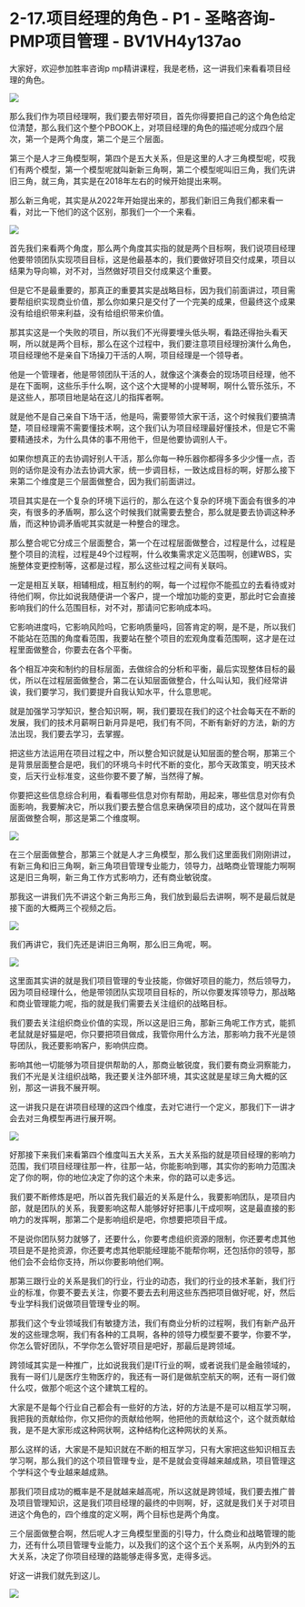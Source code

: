 # 2-17.项目经理的角色 - P1 - 圣略咨询-PMP项目管理 - BV1VH4y137ao

大家好，欢迎参加胜率咨询p mp精讲课程，我是老杨，这一讲我们来看看项目经理的角色。

![](img/dcbc51f95b04e2fdc9fc334cd23eaf93_1.png)

那么我们作为项目经理啊，我们要去带好项目，首先你得要把自己的这个角色给定位清楚，那么我们这个整个PBOOK上，对项目经理的角色的描述呢分成四个层次，第一个是两个角度，第二个是三个层面。

第三个是人才三角模型啊，第四个是五大关系，但是这里的人才三角模型呢，哎我们有两个模型，第一个模型呢就叫新新三角啊，第二个模型呢叫旧三角，我们先讲旧三角，就三角，其实是在2018年左右的时候开始提出来啊。

那么新三角呢，其实是从2022年开始提出来的，那我们新旧三角我们都来看一看，对比一下他们的这个区别，那我们一个一个来看。



![](img/dcbc51f95b04e2fdc9fc334cd23eaf93_3.png)

首先我们来看两个角度，那么两个角度其实指的就是两个目标啊，我们说项目经理他要带领团队实现项目目标，这是他最基本的，我们要做好项目交付成果，项目以结果为导向嘛，对不对，当然做好项目交付成果这个重要。

但是它不是最重要的，那真正的重要其实是战略目标，因为我们前面讲过，项目需要帮组织实现商业价值，那么你如果只是交付了一个完美的成果，但最终这个成果没有给组织带来利益，没有给组织带来价值。

那其实这是一个失败的项目，所以我们不光得要埋头低头啊，看路还得抬头看天啊，所以就是两个目标，那么在这个过程中，我们要注意项目经理扮演什么角色，项目经理他不是亲自下场操刀干活的人啊，项目经理是一个领导者。

他是一个管理者，他是带领团队干活的人，就像这个演奏会的现场项目经理，他不是在下面啊，这些乐手什么啊，这个这个大提琴的小提琴啊，啊什么管乐弦乐，不是这些人，那项目地是站在这儿的指挥者啊。

就是他不是自己亲自下场干活，他是吗，需要带领大家干活，这个时候我们要搞清楚，项目经理需不需要懂技术啊，这个我们认为项目经理最好懂技术，但是它不需要精通技术，为什么具体的事不用他干，但是他要协调别人干。

如果你想真正的去协调好别人干活，那么你每一种乐器你都得多多少少懂一点，否则的话你是没有办法去协调大家，统一步调目标，一致达成目标的啊，好那么接下来第二个维度是三个层面做整合，因为我们前面讲过。

项目其实是在一个复杂的环境下运行的，那么在这个复杂的环境下面会有很多的冲突，有很多的矛盾啊，那么这个时候我们就需要去整合，那么就是要去协调这种矛盾，而这种协调矛盾呢其实就是一种整合的理念。

那么整合呢它分成三个层面整合，第一个在过程层面做整合，过程是什么，过程是整个项目的流程，过程是49个过程啊，什么收集需求定义范围啊，创建WBS，实施整体变更控制等，这都是过程，那么这些过程之间有关联吗。

一定是相互关联，相辅相成，相互制约的啊，每一个过程你不能孤立的去看待或对待他们啊，你比如说我随便讲一个客户，提一个增加功能的变更，那此时它会直接影响我们的什么范围目标，对不对，那请问它影响成本吗。

它影响进度吗，它影响风险吗，它影响质量吗，回答肯定的啊，是不是，所以我们不能站在范围的角度看范围，我要站在整个项目的宏观角度看范围啊，这才是在过程里面做整合，你要去在各个平衡。

各个相互冲突和制约的目标层面，去做综合的分析和平衡，最后实现整体目标的最优，所以在过程层面做整合，第二在认知层面做整合，什么叫认知，我们经常讲诶，我们要学习，我们要提升自我认知水平，什么意思呢。

就是加强学习学知识，整合知识啊，啊，我们要现在我们的这个社会每天在不断的发展，我们的技术月薪啊日新月异是吧，我们有不同，不断有新好的方法，新的方法出现，我们要去学习，去掌握。

把这些方法运用在项目过程之中，所以整合知识就是认知层面的整合啊，那第三个是背景层面整合是吧，我们的环境乌卡时代不断的变化，那今天政策变，明天技术变，后天行业标准变，这些你要不要了解，当然得了解。

你要把这些信息综合利用，看看哪些信息对你有帮助，用起来，哪些信息对你有负面影响，我要解决它，所以我们要去整合信息来确保项目的成功，这个就叫在背景层面做整合啊，那这是第二个维度啊。



![](img/dcbc51f95b04e2fdc9fc334cd23eaf93_5.png)

在三个层面做整合，那第三个就是人才三角模型，那么我们这里面我们刚刚讲过，有新三角和旧三角啊，新三角项目管理专业能力，领导力，战略商业管理能力啊啊这是旧三角啊，新三角工作方式影响力，还有商业敏锐度。

那我这一讲我们先不讲这个新三角形三角，我们放到最后去讲啊，啊不是最后就是接下面的大概两三个视频之后。

![](img/dcbc51f95b04e2fdc9fc334cd23eaf93_7.png)

我们再讲它，我们先还是讲旧三角啊，那么旧三角呢，啊。

![](img/dcbc51f95b04e2fdc9fc334cd23eaf93_9.png)

这里面其实讲的就是我们项目管理的专业技能，你做好项目的能力，然后领导力，因为项目经理什么，他是带领团队实现项目目标的，所以你要发挥领导力，那战略和商业管理能力呢，指的就是我们需要去关注组织的战略目标。

我们要去关注组织商业价值的实现，所以这是旧三角，那新三角呢工作方式，能抓老鼠就是好猫是吧，你只要把项目做成，我管你用什么方法，那影响力我不光是领导团队，我还要影响客户，影响供应商。

影响其他一切能够为项目提供帮助的人，那商业敏锐度，我们要有商业洞察能力，我们不光是关注组织战略，我还要关注外部环境，其实这就是星球三角大概的区别，那这一讲我不展开啊。

这一讲我只是在讲项目经理的这四个维度，去对它进行一个定义，那我们下一讲才会去对三角模型再进行展开啊。

![](img/dcbc51f95b04e2fdc9fc334cd23eaf93_11.png)

好那接下来我们来看第四个维度叫五大关系，五大关系指的就是项目经理的影响力范围，我们项目经理往那一杵，往那一站，你能影响到哪，其实你的影响力范围决定了你的啊，你的地位决定了你的这个未来，你的路可以走多远。

我们要不断修炼是吧，所以首先我们最近的关系是什么，我要影响团队，是项目内部，就是团队的关系，我要影响这帮人能够好好把事儿干成呗啊，这是最直接的影响力的发挥啊，那第二个是影响组织是吧，你想要把项目干成。

不是说你团队努力就够了，还要什么，你要考虑组织资源的限制，你还要考虑其他项目是不是抢资源，你还要考虑其他职能经理能不能帮你啊，还包括你的领导，那他们会不会给你支持，所以你要影响他们啊。

那第三跟行业的关系是我们的行业，行业的动态，我们的行业的技术革新，我们行业的标准，你要不要去关注，你要不要去去利用这些东西把项目做好呢，好，然后专业学科我们说做项目管理专业的啊。

那我们这个专业领域我们有敏捷方法，我们有商业分析的过程啊，我们有新产品开发的这些理念啊，我们有各种的工具啊，各种的领导力模型要不要学，你要不学，你怎么管好团队，不学你怎么管好项目是吧好，那最后是跨领域。

跨领域其实是一种推广，比如说我我们是IT行业的啊，或者说我们是金融领域的，我有一哥们儿是医疗生物医疗的，我还有一哥们是做航空航天的啊，还有一哥们做什么哎，做那个呃这个这个建筑工程的。

大家是不是每个行业自己都会有一些好的方法，好的方法是不是可以相互学习啊，我把我的贡献给你，你又把你的贡献给他啊，他把他的贡献给这个，这个就贡献给我，是不是大家形成这种网状啊，这种结构化这种网状的关系。

那么这样的话，大家是不是知识就在不断的相互学习，只有大家把这些知识相互去学习啊，那么我们的这个项目管理专业，是不是就会变得越来越成熟，项目管理这个学科这个专业越来越成熟。

那我们项目成功的概率是不是就越来越高呢，所以这就是跨领域，我们要去推广普及项目管理知识，这是我们项目经理的最终的中则啊，好，这就是我们关于对项目进这个角色的，四个维度的定义啊，两个目标也是两个角度。

三个层面做整合啊，然后呢人才三角模型里面的引导力，什么商业和战略管理的能力，还有什么项目管理专业能力，以及我们的这个这个五个关系啊，从内到外的五大关系，决定了你项目经理的路能够走得多宽，走得多远。

好这一讲我们就先到这儿。

![](img/dcbc51f95b04e2fdc9fc334cd23eaf93_13.png)